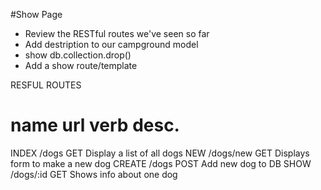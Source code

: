 #Show Page
* Review the RESTful routes we've seen so far
* Add destription to our campground model
* show db.collection.drop()
* Add a show route/template

RESFUL ROUTES

name    url         verb    desc.
===================================================
INDEX   /dogs       GET     Display a list of all dogs
NEW     /dogs/new   GET     Displays form to make a new dog
CREATE  /dogs       POST    Add new dog to DB
SHOW    /dogs/:id   GET     Shows info about one dog